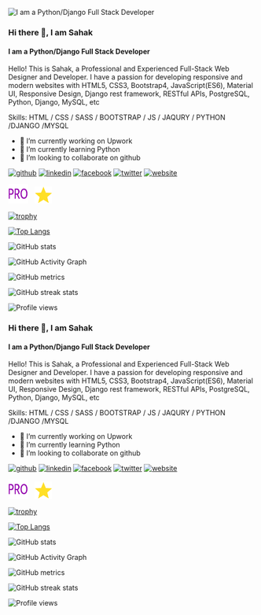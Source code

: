 ![I am a Python/Django Full Stack Developer](https://pbs.twimg.com/profile_banners/983282637052657664/1646492839/600x200)

### Hi there 👋, I am Sahak
#### I am a Python/Django Full Stack Developer

Hello! This is Sahak, a Professional and Experienced Full-Stack Web Designer and Developer. I have a passion for developing responsive and modern websites with HTML5, CSS3, Bootstrap4, JavaScript(ES6), Material UI, Responsive Design, Django rest framework, RESTful APIs, PostgreSQL, Python, Django, MySQL, etc

Skills: HTML / CSS / SASS / BOOTSTRAP / JS / JAQURY / PYTHON /DJANGO /MYSQL

- 🔭 I’m currently working on Upwork 
- 🌱 I’m currently learning Python 
- 👯 I’m looking to collaborate on github 


[<img src='https://cdn.jsdelivr.net/npm/simple-icons@3.0.1/icons/github.svg' alt='github' height='40'>](https://github.com/arsahak)  [<img src='https://cdn.jsdelivr.net/npm/simple-icons@3.0.1/icons/linkedin.svg' alt='linkedin' height='40'>](https://www.linkedin.com/in/www.linkedin.com/in/arsahak/)  [<img src='https://cdn.jsdelivr.net/npm/simple-icons@3.0.1/icons/facebook.svg' alt='facebook' height='40'>](https://www.facebook.com/https://www.facebook.com/sahak100/)  [<img src='https://cdn.jsdelivr.net/npm/simple-icons@3.0.1/icons/twitter.svg' alt='twitter' height='40'>](https://twitter.com/https://twitter.com/ar_sahak)  [<img src='https://cdn.jsdelivr.net/npm/simple-icons@3.0.1/icons/icloud.svg' alt='website' height='40'>](www.arsahak.com)  

<a href='https://github.com/pricing'><img src='https://raw.githubusercontent.com/acervenky/animated-github-badges/master/assets/pro.gif' width='40' height='40'></a> <a href='https://stars.github.com/'><img src='https://raw.githubusercontent.com/acervenky/animated-github-badges/master/assets/starbadge.gif' width='35' height='35'></a> 

[![trophy](https://github-profile-trophy.vercel.app/?username=arsahak)](https://github.com/ryo-ma/github-profile-trophy)

[![Top Langs](https://github-readme-stats.vercel.app/api/top-langs/?username=arsahak)](https://github.com/anuraghazra/github-readme-stats)

![GitHub stats](https://github-readme-stats.vercel.app/api?username=arsahak&show_icons=true&count_private=true)  

![GitHub Activity Graph](https://activity-graph.herokuapp.com/graph?username=arsahak)  

![GitHub metrics](https://metrics.lecoq.io/arsahak)  

![GitHub streak stats](https://github-readme-streak-stats.herokuapp.com/?user=arsahak)  

![Profile views](https://gpvc.arturio.dev/arsahak)  
 
### Hi there 👋, I am Sahak
#### I am a Python/Django Full Stack Developer

Hello! This is Sahak, a Professional and Experienced Full-Stack Web Designer and Developer. I have a passion for developing responsive and modern websites with HTML5, CSS3, Bootstrap4, JavaScript(ES6), Material UI, Responsive Design, Django rest framework, RESTful APIs, PostgreSQL, Python, Django, MySQL, etc

Skills: HTML / CSS / SASS / BOOTSTRAP / JS / JAQURY / PYTHON /DJANGO /MYSQL

- 🔭 I’m currently working on Upwork 
- 🌱 I’m currently learning Python 
- 👯 I’m looking to collaborate on github 


[<img src='https://cdn.jsdelivr.net/npm/simple-icons@3.0.1/icons/github.svg' alt='github' height='40'>](https://github.com/arsahak)  [<img src='https://cdn.jsdelivr.net/npm/simple-icons@3.0.1/icons/linkedin.svg' alt='linkedin' height='40'>](https://www.linkedin.com/in/www.linkedin.com/in/arsahak/)  [<img src='https://cdn.jsdelivr.net/npm/simple-icons@3.0.1/icons/facebook.svg' alt='facebook' height='40'>](https://www.facebook.com/https://www.facebook.com/sahak100/)  [<img src='https://cdn.jsdelivr.net/npm/simple-icons@3.0.1/icons/twitter.svg' alt='twitter' height='40'>](https://twitter.com/https://twitter.com/ar_sahak)  [<img src='https://cdn.jsdelivr.net/npm/simple-icons@3.0.1/icons/icloud.svg' alt='website' height='40'>](www.arsahak.com)  

<a href='https://github.com/pricing'><img src='https://raw.githubusercontent.com/acervenky/animated-github-badges/master/assets/pro.gif' width='40' height='40'></a> <a href='https://stars.github.com/'><img src='https://raw.githubusercontent.com/acervenky/animated-github-badges/master/assets/starbadge.gif' width='35' height='35'></a> 

[![trophy](https://github-profile-trophy.vercel.app/?username=arsahak)](https://github.com/ryo-ma/github-profile-trophy)

[![Top Langs](https://github-readme-stats.vercel.app/api/top-langs/?username=arsahak)](https://github.com/anuraghazra/github-readme-stats)

![GitHub stats](https://github-readme-stats.vercel.app/api?username=arsahak&show_icons=true&count_private=true)  

![GitHub Activity Graph](https://activity-graph.herokuapp.com/graph?username=arsahak)  

![GitHub metrics](https://metrics.lecoq.io/arsahak)  

![GitHub streak stats](https://github-readme-streak-stats.herokuapp.com/?user=arsahak)  

![Profile views](https://gpvc.arturio.dev/arsahak)  
